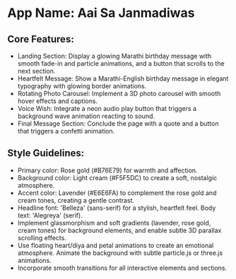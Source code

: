# **App Name**: Aai Sa Janmadiwas

## Core Features:

- Landing Section: Display a glowing Marathi birthday message with smooth fade-in and particle animations, and a button that scrolls to the next section.
- Heartfelt Message: Show a Marathi-English birthday message in elegant typography with glowing border animations.
- Rotating Photo Carousel: Implement a 3D photo carousel with smooth hover effects and captions.
- Voice Wish: Integrate a neon audio play button that triggers a background wave animation reacting to sound.
- Final Message Section: Conclude the page with a quote and a button that triggers a confetti animation.

## Style Guidelines:

- Primary color: Rose gold (#B76E79) for warmth and affection.
- Background color: Light cream (#F5F5DC) to create a soft, nostalgic atmosphere.
- Accent color: Lavender (#E6E6FA) to complement the rose gold and cream tones, creating a gentle contrast.
- Headline font: 'Belleza' (sans-serif) for a stylish, heartfelt feel. Body text: 'Alegreya' (serif).
- Implement glassmorphism and soft gradients (lavender, rose gold, cream tones) for background elements, and enable subtle 3D parallax scrolling effects.
- Use floating heart/diya and petal animations to create an emotional atmosphere. Animate the background with subtle particle.js or three.js animations.
- Incorporate smooth transitions for all interactive elements and sections.
